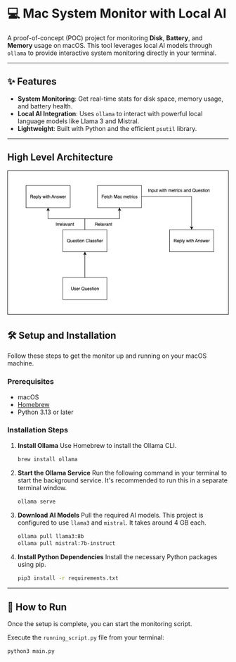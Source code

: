 # 💻 Mac System Monitor with Local AI

A proof-of-concept (POC) project for monitoring **Disk**, **Battery**, and **Memory** usage on macOS. This tool leverages local AI models through `ollama` to provide interactive system monitoring directly in your terminal.

---

## ✨ Features

* **System Monitoring**: Get real-time stats for disk space, memory usage, and battery health.
* **Local AI Integration**: Uses `ollama` to interact with powerful local language models like Llama 3 and Mistral.
* **Lightweight**: Built with Python and the efficient `psutil` library.

---

## High Level Architecture
![Project Logo](architecture_high_level.jpg)

## 🛠️ Setup and Installation

Follow these steps to get the monitor up and running on your macOS machine.

### Prerequisites

* macOS
* [Homebrew](https://brew.sh/)
* Python 3.13 or later

### Installation Steps

1.  **Install Ollama**
    Use Homebrew to install the Ollama CLI.
    ```bash
    brew install ollama
    ```

2.  **Start the Ollama Service**
    Run the following command in your terminal to start the background service. It's recommended to run this in a separate terminal window.
    ```bash
    ollama serve
    ```

3.  **Download AI Models**
    Pull the required AI models. This project is configured to use `llama3` and `mistral`. It takes around 4 GB each.
    ```bash
    ollama pull llama3:8b
    ollama pull mistral:7b-instruct
    ```

4.  **Install Python Dependencies**
    Install the necessary Python packages using pip.
    ```bash
    pip3 install -r requirements.txt
    ```

---

## 🚀 How to Run

Once the setup is complete, you can start the monitoring script.

Execute the `running_script.py` file from your terminal:
```bash
python3 main.py
```
